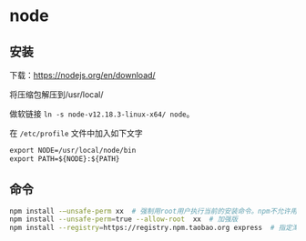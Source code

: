 # node

## 安装

下载：https://nodejs.org/en/download/

将压缩包解压到/usr/local/

做软链接 `ln -s node-v12.18.3-linux-x64/ node`。

在 `/etc/profile` 文件中加入如下文字

``` txt
export NODE=/usr/local/node/bin
export PATH=${NODE}:${PATH}
```

## 命令

``` bash
npm install -–unsafe-perm xx  # 强制用root用户执行当前的安装命令。npm不允许用root运行。当使用root运行时，会自动切换到nobody用户。碰到一些需要权限的操作时，则权限不够。
npm install --unsafe-perm=true --allow-root  xx  # 加强版
npm install --registry=https://registry.npm.taobao.org express  # 指定淘宝源安装express
```